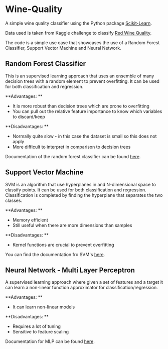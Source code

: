 # Wine-Quality

A simple wine quality classifier using the Python package [Scikit-Learn](https://scikit-learn.org/stable/). 

Data used is taken from Kaggle challenge to classify [Red Wine Quality](https://www.kaggle.com/uciml/red-wine-quality-cortez-et-al-2009).

The code is a simple use case that showcases the use of a Random Forest Classifier, Support Vector Machine and Neural Network. 

## Random Forest Classifier 

This is an supervised learning approach that uses an ensemble of many decision trees with a random element to prevent overfitting. It can be used for both classification and regression. 

**Advantages: **

* It is more robust than decision trees which are prone to overfitting
* You can pull out the relative feature importance to know which variables to discard/keep

**Disadvantages: ** 

* Normally quite slow - in this case the dataset is small so this does not apply
* More difficult to interpret in comparison to decision trees

Documentation of the random forest classifier can be found [here](https://scikit-learn.org/stable/modules/generated/sklearn.ensemble.RandomForestClassifier.html).

## Support Vector Machine

SVM is an algorithm that use hyperplanes in and N-dimensional space to classify points. It can be used for both classification and regression. Classification is completed by finding the hyperplane that separates the two classes.

**Advantages: **

* Memory efficient
* Still useful when there are more dimensions than samples

**Disadvantages: **

* Kernel functions are crucial to prevent overfitting

You can find the documentation fro SVM's [here](https://scikit-learn.org/stable/modules/svm.html).

## Neural Network - Multi Layer Perceptron

A supervised learning approach where given a set of features and a target it can learn a non-linear function approximator for classification/regression. 

**Advantages: **

* It can learn non-linear models


**Disadvantages: **

* Requires a lot of tuning
* Sensitive to feature scaling

Documentation for MLP can be found [here](https://scikit-learn.org/stable/modules/neural_networks_supervised.html).
